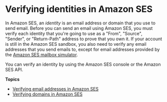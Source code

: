 # Verifying identities in Amazon SES<a name="verify-addresses-and-domains"></a>

In Amazon SES, an *identity* is an email address or domain that you use to send email\. Before you can send an email using Amazon SES, you must verify each identity that you're going to use as a "From", "Source", "Sender", or "Return\-Path" address to prove that you own it\. If your account is still in the Amazon SES sandbox, you also need to verify any email addresses that you send emails to, except for email addresses provided by the [Amazon SES mailbox simulator](send-email-simulator.md)\.

You can verify an identity by using the Amazon SES console or the Amazon SES API\.

**Topics**
+ [Verifying email addresses in Amazon SES](verify-email-addresses.md)
+ [Verifying domains in Amazon SES](verify-domains.md)